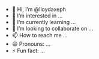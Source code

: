 - 👋 Hi, I’m @lloydaxeph
- 👀 I’m interested in ...
- 🌱 I’m currently learning ...
- 💞️ I’m looking to collaborate on ...
- 📫 How to reach me ...
- 😄 Pronouns: ...
- ⚡ Fun fact: ...

<!---
lloydaxeph/lloydaxeph is a ✨ special ✨ repository because its `README.md` (this file) appears on your GitHub profile.
You can click the Preview link to take a look at your changes.
--->
